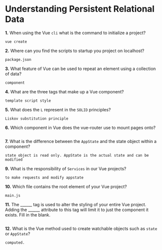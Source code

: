 # Understanding Persistent Relational Data

**1.** When using the Vue `cli` what is the command to initialize a project?
<!-- enter you answer in the space below -->
```
vue create
```
**2.** Where can you find the scripts to startup you project on localhost?
<!-- enter you answer in the space below -->
```
package.json

```
**3.** What feature of Vue can be used to repeat an element using a collection of data?
<!-- enter you answer in the space below -->
```
component
```
**4.** What are the three tags that make up a Vue component?
<!-- enter you answer in the space below -->
```
template script style
```
**5.** What does the `L` represent in the `SOLID` principles?
<!-- enter you answer in the space below -->
```
Liskov substitution principle
```
**6.** Which component in Vue does the vue-router use to mount pages onto?
<!-- enter you answer in the space below -->
```App.vue

```
**7.** What is the difference between the `AppState` and the state object within a component?
<!-- enter you answer in the space below -->
```
state object is read only. AppState is the actual state and can be modified
```
**9.** What is the responsibility of `Services` in our Vue projects?
<!-- enter you answer in the space below -->
```
to make requests and modify appstate
```
**10.** Which file contains the root element of your Vue project?
<!-- enter you answer in the space below -->
```
main.js
```
**11.** The ______ tag is used to alter the styling of your entire Vue project.  Adding the ______ attribute to this tag will limit it to just the component it exists.  Fill in the blank.
<!-- enter you answer in the space below -->
```style. scoped

```
**12.** What is the Vue method used to create watchable objects such as `state` or `AppState`?
<!-- enter you answer in the space below -->
```
computed.
```